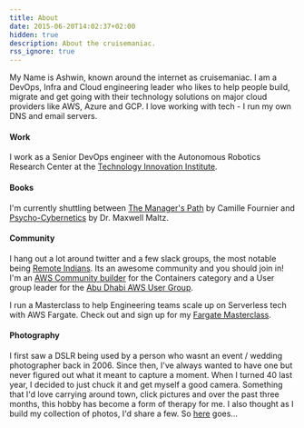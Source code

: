 ```yaml
---
title: About
date: 2015-06-20T14:02:37+02:00
hidden: true
description: About the cruisemaniac.
rss_ignore: true
---
```


My Name is Ashwin, known around the internet as cruisemaniac. I am a DevOps, Infra and Cloud engineering leader who likes to help people build, migrate and get going with their technology solutions on major cloud providers like AWS, Azure and GCP. I love working with tech - I run my own DNS and email servers.

#### Work

I work as a Senior DevOps engineer with the Autonomous Robotics Research Center at the [Technology Innovation Institute](https://tii.ae).

#### Books

I'm currently shuttling between [The Manager's Path](https://amazon.in/dp/B06XP3GJ7F/ref=dp-kindle-redirect?_encoding=UTF8&btkr=1) by Camille Fournier and [Psycho-Cybernetics](https://www.amazon.in/Psycho-Cybernetics-Updated-Expanded-Maxwell-Maltz-ebook/dp/B00SI02BW4/ref=sr_1_1) by Dr. Maxwell Maltz.

#### Community

I hang out a lot around twitter and a few slack groups, the most notable being [Remote Indians](https://remoteindian.com/). Its an awesome community and you should join in! I'm an [AWS Community builder](https://aws.amazon.com/developer/community/community-builders/?intClick=dev-center-2021_main) for the Containers category and a User group leader for the [Abu Dhabi AWS User Group](https://www.meetup.com/abu-dhabi-aws-user-group/).

I run a Masterclass to help Engineering teams scale up on Serverless tech with AWS Fargate. Check out and sign up for my [Fargate Masterclass](https://fargate.cruisemaniac.com).

#### Photography

I first saw a DSLR being used by a person who wasnt an event / wedding photographer back in 2006. Since then, I've always wanted to have one but never figured out what it meant to capture a moment. When I turned 40 last year, I decided to just chuck it and get myself a good camera. Something that I'd love carrying around town, click pictures and over the past three months, this hobby has become a form of therapy for me. I also thought as I build my collection of photos, I'd share a few. So [here](https://clicks.cruisemaniac.com) goes...

<!-- #### Social Media

I'm not active on facebook. I am fairly active on twitter, you can see the link to it at the bottom of this page, or you can view my github profile to see if there's any repo's I've starred that you might like. I've also got my linkedin profile down there so we can connect! -->
